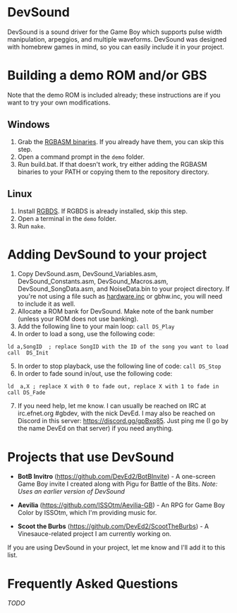 # DevSound
DevSound is a sound driver for the Game Boy which supports pulse width manipulation, arpeggios, and multiple waveforms. DevSound was designed with homebrew games in mind, so you can easily include it in your project.

# Building a demo ROM and/or GBS
Note that the demo ROM is included already; these instructions are if you want to try your own modifications.

## Windows
1. Grab the [RGBASM binaries](https://github.com/rednex/rgbds/releases). If you already have them, you can skip this step.
2. Open a command prompt in the `demo` folder.
3. Run build.bat. If that doesn't work, try either adding the RGBASM binaries to your PATH or copying them to the repository directory.

## Linux
1. Install [RGBDS](https://github.com/rednex/rgbds). If RGBDS is already installed, skip this step.
2. Open a terminal in the `demo` folder.
3. Run `make`.

# Adding DevSound to your project
1. Copy DevSound.asm, DevSound_Variables.asm, DevSound_Constants.asm, DevSound_Macros.asm, DevSound_SongData.asm, and NoiseData.bin to your project directory. If you're not using a file such as [hardware.inc](https://github.com/tobiasvl/hardware.inc) or gbhw.inc, you will need to include it as well.
2. Allocate a ROM bank for DevSound. Make note of the bank number (unless your ROM does not use banking).
3. Add the following line to your main loop: `call DS_Play`
4. In order to load a song, use the following code:
```
ld a,SongID  ; replace SongID with the ID of the song you want to load
call  DS_Init
```
5. In order to stop playback, use the following line of code: `call DS_Stop`
6. In order to fade sound in/out, use the following code:
```
ld  a,X ; replace X with 0 to fade out, replace X with 1 to fade in
call DS_Fade
```
7. If you need help, let me know. I can usually be reached on IRC at irc.efnet.org #gbdev, with the nick DevEd. I may also be reached on Discord in this server: https://discord.gg/gpBxq85. Just ping me (I go by the name DevEd on that server) if you need anything.

# Projects that use DevSound

- **BotB Invitro** (https://github.com/DevEd2/BotBInvite) - A one-screen Game Boy invite I created along with Pigu for Battle of the Bits. *Note: Uses an earlier version of DevSound*

- **Aevilia** (https://github.com/ISSOtm/Aevilia-GB) - An RPG for Game Boy Color by ISSOtm, which I'm providing music for.

- **Scoot the Burbs** (https://github.com/DevEd2/ScootTheBurbs) - A Vinesauce-related project I am currently working on.

If you are using DevSound in your project, let me know and I'll add it to this list.

# Frequently Asked Questions
*TODO*
